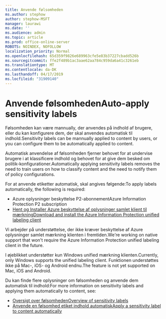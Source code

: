 ```yaml
---
title: Anvende følsomheden
ms.author: stephow
author: stephow-MSFT
manager: laurawi
ms.date: ''
ms.audience: admin
ms.topic: article
ms.prod: office-online-server
ROBOTS: NOINDEX, NOFOLLOW
localization_priority: Normal
ms.openlocfilehash: 65d359f9826e689963cfe5e83b37227cbadd526b
ms.sourcegitcommit: ffe2f489b1ac3aae62aa784c959da6a41c3261eb
ms.translationtype: MT
ms.contentlocale: da-DK
ms.lasthandoff: 04/17/2019
ms.locfileid: "31909140"
---
```

# <a name="auto-apply-sensitivity-labels"></a><span data-ttu-id="ab593-102">Anvende følsomheden</span><span class="sxs-lookup"><span data-stu-id="ab593-102">Auto-apply sensitivity labels</span></span>

<span data-ttu-id="ab593-103">Følsomheden kan være mannually, der anvendes på indhold af brugere, eller du kan konfigurere dem, der skal anvendes automatisk til indhold.</span><span class="sxs-lookup"><span data-stu-id="ab593-103">Sensitivity labels can be mannually applied to content by users, or you can configure them to be automatically applied to content.</span></span>

<span data-ttu-id="ab593-104">Automatisk anvendelse af følsomheden fjerner behovet for at undervise brugere i at klassificere indhold og behovet for at give dem besked om politik-konfigurationer.</span><span class="sxs-lookup"><span data-stu-id="ab593-104">Automatically applying sensitivity labels removes the need to train users on how to classify content and the need to notify them of policy configurations.</span></span>

<span data-ttu-id="ab593-105">For at anvende etiketter automatisk, skal angives følgende:</span><span class="sxs-lookup"><span data-stu-id="ab593-105">To apply labels automatically, the following is required:</span></span>

- <span data-ttu-id="ab593-106">Azure oplysninger beskyttelse P2-abonnement</span><span class="sxs-lookup"><span data-stu-id="ab593-106">Azure Information Protection P2 subscription</span></span>
- [<span data-ttu-id="ab593-107">Hent og Installer Azure beskyttelse af oplysninger samlet klient til mærkning</span><span class="sxs-lookup"><span data-stu-id="ab593-107">Download and install the Azure Information Protection unified labeling client</span></span>](https://docs.microsoft.com/en-us/azure/information-protection/rms-client/install-unifiedlabelingclient-app)

<span data-ttu-id="ab593-108">Vi arbejder på understøttelse, der ikke kræver beskyttelse af Azure oplysninger samlet mærkning klienten i fremtiden.</span><span class="sxs-lookup"><span data-stu-id="ab593-108">We're working on native support that won't require the Azure Information Protection unified labeling client in the future.</span></span>

<span data-ttu-id="ab593-109">I øjeblikket understøtter kun Windows unified mærkning klienten.</span><span class="sxs-lookup"><span data-stu-id="ab593-109">Currently, only Windows supports the unified labeling client.</span></span>  <span data-ttu-id="ab593-110">Funktionen understøttes ikke på Mac-, iOS- og Android endnu.</span><span class="sxs-lookup"><span data-stu-id="ab593-110">The feature is not yet supported on Mac, iOS and Android.</span></span>

<span data-ttu-id="ab593-111">Du kan finde flere oplysninger om følsomheden og anvende dem automatisk til indhold:</span><span class="sxs-lookup"><span data-stu-id="ab593-111">For more information on sensitivity labels and applying them automatically to content,  see:</span></span>

- [<span data-ttu-id="ab593-112">Oversigt over følsomheden</span><span class="sxs-lookup"><span data-stu-id="ab593-112">Overview of sensitivity labels</span></span>](https://docs.microsoft.com/en-us/office365/securitycompliance/sensitivity-labels)
- [<span data-ttu-id="ab593-113">Anvende en følsomhed etiket indhold automatisk</span><span class="sxs-lookup"><span data-stu-id="ab593-113">Apply a sensitivity label to content automatically</span></span>](https://docs.microsoft.com/en-us/office365/securitycompliance/apply_sensitivity_label_automatically)